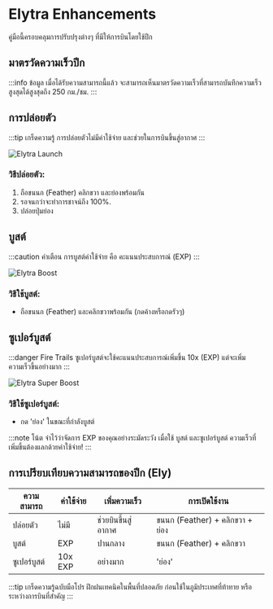﻿# Elytra Enhancements

คู่มือนี้ครอบคลุมการปรับปรุงต่างๆ ที่มีให้การบินโดยใช้ปีก

## มาตรวัดความเร็วปีก

:::info ข้อมูล
เมื่อได้รับความสามารถนี้แล้ว จะสามารถเห็นมาตรวัดความเร็วที่สามารถบันทึกความเร็วสูงสุดได้สูงสุดถึง 250 กม./ชม.
:::

## การปล่อยตัว

:::tip เกร็ดความรู้
การปล่อยตัวไม่มีค่าใช้จ่าย และช่วยในการบินขึ้นสู่อากาศ
:::

![Elytra Launch](/img/doc/features/elytraBoost/elytraLaunch.gif)
### วิธีปล่อยตัว:
1. ถือขนนก (Feather) คลิกขวา และย่องพร้อมกัน
2. รอจนกว่าจะทำการชาจน์ถึง 100%.
3. ปล่อยปุ่มย่อง

## บูสต์

:::caution คำเตือน
การบูสต์ค่าใช้จ่าย คือ คะแนนประสบการณ์ (EXP)
:::

![Elytra Boost](/img/doc/features/elytraBoost/elytraBoost.gif)
### วิธีใช้บูสต์:
- ถือขนนก (Feather) และคลิกขวาพร้อมกัน (กดค้างหรือกดรัวๆ)

## ซูเปอร์บูสต์

:::danger Fire Trails
ซูเปอร์บูสต์จะใช้คะแนนประสบการณ์เพิ่มขึ้น 10x (EXP) แต่จะเพิ่มความเร็วขึ้นอย่างมาก
:::

![Elytra Super Boost](/img/doc/features/elytraBoost/elytraSupperBoost.gif)
### วิธีใช้ซูเปอร์บูสต์:
- กด 'ย่อง' ในขณะที่กำลังบูสต์

:::note โน้ต
จำไว้ว่าจัดการ EXP ของคุณอย่างระมัดระวัง เมื่อใช้ บูสต์ และซูเปอร์บูสต์ ความเร็วที่เพิ่มขึ้นต้องแลกด้วยค่าใช้จ่าย!
:::

## การเปรียบเทียบความสามารถของปีก (Ely)

| ความสามารถ | ค่าใช้จ่าย | เพิ่มความเร็ว | การเปิดใช้งาน |
|---------|------|----------------|------------|
| ปล่อยตัว | ไม่มี | ช่วยบินขึ้นสู่อากาศ | ขนนก (Feather) + คลิกขวา + ย่อง |
| บูสต์ | EXP | ปานกลาง | ขนนก (Feather) + คลิกขวา |
| ซูเปอร์บูสต์ | 10x EXP | อย่างมาก | 'ย่อง' |

:::tip เกร็ดความรู้ฉบับมือโปร
ฝึกฝนเทคนิคในพื้นที่ปลอดภัย ก่อนใช้ในภูมิประเทศที่ท้าทาย หรือระหว่างการบินที่สำคัญ
:::